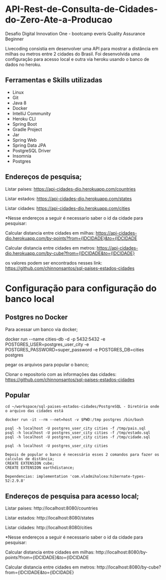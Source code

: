 # API-Rest-de-Consulta-de-Cidades-do-Zero-Ate-a-Producao
Desafio Digital Innovation One - bootcamp everis Quality Assurance Beginner

Livecoding consistia em desenvolver uma API para mostrar a distância em milhas ou metros entre 2 cidades do Brasil. Foi desenvolvida uma configuração para acesso local e outra via heroku usando o banco de dados no heroku.

## Ferramentas e Skills utilizadas

* Linux
* Git
* Java 8
* Docker
* IntelliJ Community
* Heroku CLI
* Spring Boot
* Gradle Project
* Jar
* Spring Web
* Spring Data JPA
* PostgreSQL Driver
* Insomnia
* Postgres


## Endereços de pesquisa;
 
 Listar paises: https://api-cidades-dio.herokuapp.com/countries
 
 Listar estados: https://api-cidades-dio.herokuapp.com/states
 
 Listar cidades: https://api-cidades-dio.herokuapp.com/cities 
 
 *Nesse endereços a seguir é necessario saber o id da cidade para pesquisar:
 
 Calcular distancia entre cidades em milhas: https://api-cidades-dio.herokuapp.com/by-points?from={IDCIDADE}&to={IDCIDADE
 
 Calcular distancia entre cidades em metros: https://api-cidades-dio.herokuapp.com/by-cube?from={IDCIDADE&to={IDCIDADE}
 
 os valores podem ser encontrados nesses link: https://github.com/chinnonsantos/sql-paises-estados-cidades
 
# Configuração para configuração do banco local 
## Postgres no Docker
Para acessar um banco via docker;

docker run --name cities-db -d -p 5432:5432 -e POSTGRES_USER=postgres_user_city -e POSTGRES_PASSWORD=super_password -e POSTGRES_DB=cities postgres

pegar os arquivos para popular o banco;

Clonar o repositorio com as informações das cidades: https://github.com/chinnonsantos/sql-paises-estados-cidades

## Popular

```shell script
cd ~/workspace/sql-paises-estados-cidades/PostgreSQL - Diretório onde o arquivo das cidades está

docker run -it --rm --net=host -v $PWD:/tmp postgres /bin/bash

psql -h localhost -U postgres_user_city cities -f /tmp/pais.sql
psql -h localhost -U postgres_user_city cities -f /tmp/estado.sql
psql -h localhost -U postgres_user_city cities -f /tmp/cidade.sql

psql -h localhost -U postgres_user_city cities

Depois de popular o banco é necessário esses 2 comandos para fazer os calculos de distância;
CREATE EXTENSION cube; 
CREATE EXTENSION earthdistance;

Dependencias: implementation 'com.vladmihalcea:hibernate-types-52:2.9.8'
```

## Endereços de pesquisa para acesso local;
 
 Listar paises: http://localhost:8080/countries
 
 Listar estados: http://localhost:8080/states
 
 Listar cidades: http://localhost:8080/cities 
 
 *Nesse endereços a seguir é necessario saber o id da cidade para pesquisar:
 
 Calcular distancia entre cidades em milhas: http://localhost:8080/by-points?from={IDCIDADE}&to={IDCIDADE
 
 Calcular distancia entre cidades em metros: http://localhost:8080/by-cube?from={IDCIDADE&to={IDCIDADE}
 

